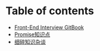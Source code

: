 # Table of contents

* [Front-End Interview GitBook](README.md)
* [Promise知识点](<1. Promise知识点.md>)
* [细碎知识杂谈](<2. 细碎知识杂谈.md>)
